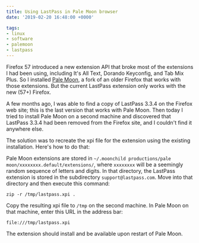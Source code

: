 ```yaml
---
title: Using LastPass in Pale Moon browser
date: '2019-02-20 16:48:00 +0000'

tags:
- linux
- software
- palemoon
- lastpass
---
```


Firefox 57 introduced a new extension API that broke most of the extensions
I had been using, including It's All Text, Dorando Keyconfig, and Tab Mix Plus.
So I installed [Pale Moon](https://www.palemoon.org/), a fork of an older
Firefox that works with those extensions.  But the current LastPass extension
only works with the new (57+) Firefox.

<!--more-->

A few months ago, I was able to find a copy of LastPass 3.3.4
on the Firefox web site; this is the last version that works with Pale Moon.
Then today I tried to install Pale Moon on a second
machine and discovered that LastPass 3.3.4 had been removed from the Firefox
site, and I couldn't find it anywhere else.

The solution was to recreate the xpi file for the extension using the existing
installation.  Here's how to do that:

Pale Moon extensions are stored in `~/.moonchild productions/pale moon/xxxxxxxx.default/extensions/`,
where `xxxxxxxx` will be a seemingly random sequence of letters and digits.
In that directory, the LastPass extension is stored in the subdirectory
`support@lastpass.com`.  Move into that directory and then execute this command:

```
zip -r /tmp/lastpass.xpi .
```

Copy the resulting xpi file to `/tmp` on the second machine.  In Pale Moon
on that machine, enter this URL in the address bar:

```
file:///tmp/lastpass.xpi
```

The extension should install and be available upon restart of Pale Moon.

